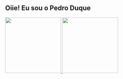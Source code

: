 ## Oiie! Eu sou o Pedro Duque
 <div>
  <a href="https://github.com/eupdux">
  <img height="180em" src="https://github-readme-stats.vercel.app/api?username=eupdux&show_icons=true&theme=dark&include_all_commits=true&count_private=true"/>
  <img height="180em" src="https://github-readme-stats.vercel.app/api/top-langs/?username=eupdux&layout=compact&langs_count=7&theme=dark"/>
</div>

<!--
**eupdux/eupdux** is a ✨ _special_ ✨ repository because its `README.md` (this file) appears on your GitHub profile.

Here are some ideas to get you started:

- 🔭 I’m currently working on ...
- 🌱 I’m currently learning ...
- 👯 I’m looking to collaborate on ...
- 🤔 I’m looking for help with ...
- 💬 Ask me about ...
- 📫 How to reach me: ...
- 😄 Pronouns: ...
- ⚡ Fun fact: ...
-->
